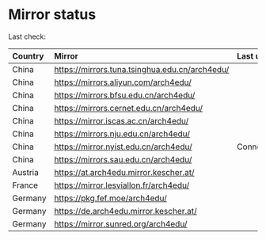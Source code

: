 <script src="./time.js"></script>
# Mirror status
Last check: <script type="text/javascript">localize(1739892295.1958582);</script>

|Country|Mirror|Last update|
|:------|:-----|:----------|
|China|https://mirrors.tuna.tsinghua.edu.cn/arch4edu/|<script type="text/javascript">localize(1739860881);</script>|
|China|https://mirrors.aliyun.com/arch4edu/|<script type="text/javascript">localize(1739860881);</script>|
|China|https://mirrors.bfsu.edu.cn/arch4edu/|<script type="text/javascript">localize(1739817758);</script>|
|China|https://mirrors.cernet.edu.cn/arch4edu/|<script type="text/javascript">localize(1739860881);</script>|
|China|https://mirror.iscas.ac.cn/arch4edu/|<script type="text/javascript">localize(1739860881);</script>|
|China|https://mirrors.nju.edu.cn/arch4edu/|<script type="text/javascript">localize(1739774497);</script>|
|China|https://mirror.nyist.edu.cn/arch4edu/|ConnectionError|
|China|https://mirrors.sau.edu.cn/arch4edu/|<script type="text/javascript">localize(1731653531);</script>|
|Austria|https://at.arch4edu.mirror.kescher.at/|<script type="text/javascript">localize(1739860881);</script>|
|France|https://mirror.lesviallon.fr/arch4edu/|<script type="text/javascript">localize(1739860881);</script>|
|Germany|https://pkg.fef.moe/arch4edu/|<script type="text/javascript">localize(1739860881);</script>|
|Germany|https://de.arch4edu.mirror.kescher.at/|<script type="text/javascript">localize(1739860881);</script>|
|Germany|https://mirror.sunred.org/arch4edu/|<script type="text/javascript">localize(1739860881);</script>|

<script src="./tablefilter/tablefilter.js"></script>
<script src="./table.js"></script>